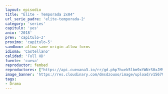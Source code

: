 ```yaml
---
layout: episodio
title: "Élite - Temporada 2x04"
url_serie_padre: 'elite-temporada-2'
category: 'series'
capitulo: 'yes'
anio: '2018'
prev: 'capitulo-3'
proximo: 'capitulo-5'
sandbox: allow-same-origin allow-forms
idioma: 'Castellano'
calidad: 'Full HD'
fuente: 'cueva'
reproductor: fembed
reproductores: ["https://api.cuevana3.io/rr/gd.php?h=ek5lbm9xYWNrS0xJMVp5b21KREk0dFBLbjVkaHhkRGdrOG1jbnBpUnhhS1ZsWXlraWFpMnhaVFRnSlNybXNYZGxweUpwS0NXc05MRmxJTjJvTVhHNE4yU3FadVkyUT09"]
image_banner: 'https://res.cloudinary.com/dmsdzouoo/image/upload/v1567919047/Elite-temporada-2-castellano-online-min_a2xd2n.jpg'
tags:
- Drama
---
```













